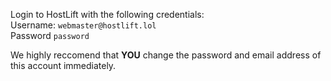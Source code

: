 Login to HostLift with the following credentials: \
Username: `webmaster@hostlift.lol` \
Password `password` 

We highly reccomend that **YOU** change the password and email address of this account immediately.
